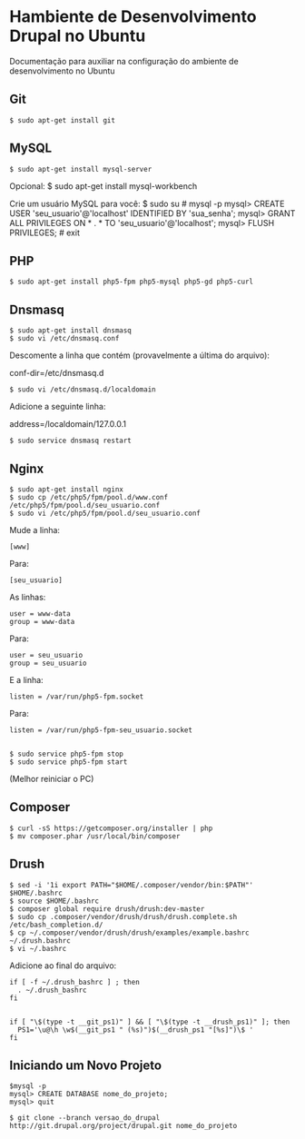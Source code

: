 Hambiente de Desenvolvimento Drupal no Ubuntu
=============================================

Documentação para auxiliar na configuração do ambiente de desenvolvimento no Ubuntu

Git
---

	$ sudo apt-get install git

MySQL
-----

	$ sudo apt-get install mysql-server

Opcional:
	$ sudo apt-get install mysql-workbench

Crie um usuário MySQL para você:
	$ sudo su
	# mysql -p
	mysql> CREATE USER 'seu_usuario'@'localhost' IDENTIFIED BY 'sua_senha';
	mysql> GRANT ALL PRIVILEGES ON * . * TO 'seu_usuario'@'localhost';
	mysql> FLUSH PRIVILEGES;
	# exit

PHP
---

	$ sudo apt-get install php5-fpm php5-mysql php5-gd php5-curl

Dnsmasq
-------

	$ sudo apt-get install dnsmasq
	$ sudo vi /etc/dnsmasq.conf

Descomente a linha que contém (provavelmente a última do arquivo):

conf-dir=/etc/dnsmasq.d

	$ sudo vi /etc/dnsmasq.d/localdomain

Adicione a seguinte linha:

address=/localdomain/127.0.0.1

	$ sudo service dnsmasq restart

Nginx
-----

	$ sudo apt-get install nginx
	$ sudo cp /etc/php5/fpm/pool.d/www.conf /etc/php5/fpm/pool.d/seu_usuario.conf
	$ sudo vi /etc/php5/fpm/pool.d/seu_usuario.conf

Mude a linha:

	[www]

Para:

	[seu_usuario]

As linhas:

	user = www-data
	group = www-data

Para:

	user = seu_usuario
	group = seu_usuario

E a linha:

	listen = /var/run/php5-fpm.socket

Para:

	listen = /var/run/php5-fpm-seu_usuario.socket


	$ sudo service php5-fpm stop
	$ sudo service php5-fpm start

(Melhor reiniciar o PC)

Composer
--------

	$ curl -sS https://getcomposer.org/installer | php
	$ mv composer.phar /usr/local/bin/composer

Drush
-----

	$ sed -i '1i export PATH="$HOME/.composer/vendor/bin:$PATH"' $HOME/.bashrc
	$ source $HOME/.bashrc
	$ composer global require drush/drush:dev-master
	$ sudo cp .composer/vendor/drush/drush/drush.complete.sh /etc/bash_completion.d/
	$ cp ~/.composer/vendor/drush/drush/examples/example.bashrc ~/.drush.bashrc
	$ vi ~/.bashrc
	
Adicione ao final do arquivo:

	if [ -f ~/.drush_bashrc ] ; then
	  . ~/.drush_bashrc
	fi

		
	if [ "\$(type -t __git_ps1)" ] && [ "\$(type -t __drush_ps1)" ]; then
	  PS1='\u@\h \w$(__git_ps1 " (%s)")$(__drush_ps1 "[%s]")\$ '
	fi

Iniciando um Novo Projeto
-------------------------

	$mysql -p
	mysql> CREATE DATABASE nome_do_projeto;
	mysql> quit

	$ git clone --branch versao_do_drupal http://git.drupal.org/project/drupal.git nome_do_projeto

